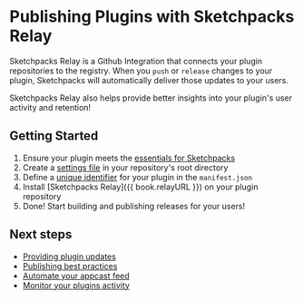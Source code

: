 # Publishing Plugins with Sketchpacks Relay

Sketchpacks Relay is a Github Integration that connects your plugin repositories
to the registry. When you `push` or `release` changes to your plugin, Sketchpacks
will automatically deliver those updates to your users.

Sketchpacks Relay also helps provide better insights into your plugin's user
activity and retention!

## Getting Started

1. Ensure your plugin meets the [essentials for Sketchpacks](./publishing/essentials.md)
2. Create a [settings file](./publishing/settings.md) in your repository's root directory
3. Define a [unique identifier](./publishing/identifiers.md) for your plugin in the `manifest.json`
4. Install [Sketchpacks Relay]({{ book.relayURL }}) on your plugin repository
5. Done! Start building and publishing releases for your users!

## Next steps

* [Providing plugin updates](./publishing/providing-plugin-updates.md)
* [Publishing best practices](./publishing/best-practices.md)
* [Automate your appcast feed](./publishing/appcast.md)
* [Monitor your plugins activity](./analytics.md)
